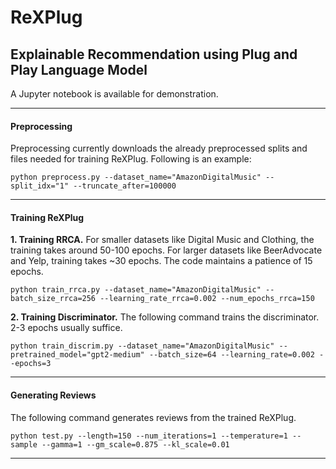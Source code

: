 # ReXPlug
## Explainable Recommendation using Plug and Play Language Model

A Jupyter notebook is available for demonstration.

------------

#### Preprocessing
Preprocessing currently downloads the already preprocessed splits and files needed for training ReXPlug. Following is an example:

`python preprocess.py --dataset_name="AmazonDigitalMusic" --split_idx="1" --truncate_after=100000`

------------
#### Training ReXPlug
**1. Training RRCA.**
For smaller datasets like Digital Music and Clothing, the training takes around 50-100 epochs. For larger datasets like BeerAdvocate and Yelp, training takes ~30 epochs. The code maintains a patience of 15 epochs.

`python train_rrca.py --dataset_name="AmazonDigitalMusic" --batch_size_rrca=256 --learning_rate_rrca=0.002 --num_epochs_rrca=150`

**2. Training Discriminator.**
The following command trains the discriminator. 2-3 epochs usually suffice.

`python train_discrim.py --dataset_name="AmazonDigitalMusic" --pretrained_model="gpt2-medium" --batch_size=64 --learning_rate=0.002 --epochs=3`

------------
#### Generating Reviews
The following command generates reviews from the trained ReXPlug.

`python test.py --length=150 --num_iterations=1 --temperature=1 --sample --gamma=1 --gm_scale=0.875 --kl_scale=0.01`

------------

